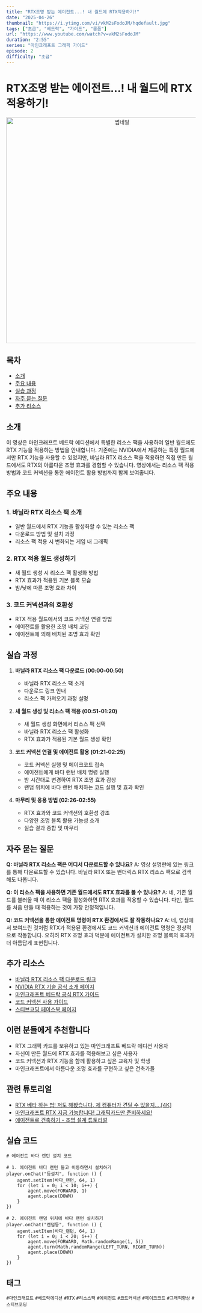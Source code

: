 ```yaml
---
title: "RTX조명 받는 에이전트...! 내 월드에 RTX적용하기!"
date: "2025-04-26"
thumbnail: "https://i.ytimg.com/vi/vkM2sFodoJM/hqdefault.jpg"
tags: ["초급", "베드락", "가이드", "롱폼"]
url: "https://www.youtube.com/watch?v=vkM2sFodoJM"
duration: "2:55"
series: "마인크래프트 그래픽 가이드"
episode: 2
difficulty: "초급"
---
```


# RTX조명 받는 에이전트...! 내 월드에 RTX적용하기!

<div align="center">
<img src="https://i.ytimg.com/vi/vkM2sFodoJM/hqdefault.jpg" alt="썸네일" width="600"/>
</div>

## 목차
- [소개](#소개)
- [주요 내용](#주요-내용)
- [실습 과정](#실습-과정)
- [자주 묻는 질문](#자주-묻는-질문)
- [추가 리소스](#추가-리소스)

## 소개
이 영상은 마인크래프트 베드락 에디션에서 특별한 리소스 팩을 사용하여 일반 월드에도 RTX 기능을 적용하는 방법을 안내합니다. 기존에는 NVIDIA에서 제공하는 특정 월드에서만 RTX 기능을 사용할 수 있었지만, 바닐라 RTX 리소스 팩을 적용하면 직접 만든 월드에서도 RTX의 아름다운 조명 효과를 경험할 수 있습니다. 영상에서는 리소스 팩 적용 방법과 코드 커넥션을 통한 에이전트 활용 방법까지 함께 보여줍니다.

## 주요 내용
### 1. 바닐라 RTX 리소스 팩 소개
- 일반 월드에서 RTX 기능을 활성화할 수 있는 리소스 팩
- 다운로드 방법 및 설치 과정
- 리소스 팩 적용 시 변화되는 게임 내 그래픽

### 2. RTX 적용 월드 생성하기
- 새 월드 생성 시 리소스 팩 활성화 방법
- RTX 효과가 적용된 기본 블록 모습
- 밤/낮에 따른 조명 효과 차이

### 3. 코드 커넥션과의 호환성
- RTX 적용 월드에서의 코드 커넥션 연결 방법
- 에이전트를 활용한 조명 배치 코딩
- 에이전트에 의해 배치된 조명 효과 확인

## 실습 과정
1. **바닐라 RTX 리소스 팩 다운로드 (00:00-00:50)**
   - 바닐라 RTX 리소스 팩 소개
   - 다운로드 링크 안내
   - 리소스 팩 가져오기 과정 설명

2. **새 월드 생성 및 리소스 팩 적용 (00:51-01:20)**
   - 새 월드 생성 화면에서 리소스 팩 선택
   - 바닐라 RTX 리소스 팩 활성화
   - RTX 효과가 적용된 기본 월드 생성 확인

3. **코드 커넥션 연결 및 에이전트 활용 (01:21-02:25)**
   - 코드 커넥션 실행 및 메이크코드 접속
   - 에이전트에게 바다 랜턴 배치 명령 실행
   - 밤 시간대로 변경하여 RTX 조명 효과 감상
   - 랜덤 위치에 바다 랜턴 배치하는 코드 실행 및 효과 확인

4. **마무리 및 응용 방법 (02:26-02:55)**
   - RTX 효과와 코드 커넥션의 호환성 강조
   - 다양한 조명 블록 활용 가능성 소개
   - 실습 결과 종합 및 마무리

## 자주 묻는 질문
**Q: 바닐라 RTX 리소스 팩은 어디서 다운로드할 수 있나요?**
A: 영상 설명란에 있는 링크를 통해 다운로드할 수 있습니다. 바닐라 RTX 또는 밴더릭스 RTX 리소스 팩으로 검색해도 나옵니다.

**Q: 이 리소스 팩을 사용하면 기존 월드에서도 RTX 효과를 볼 수 있나요?**
A: 네, 기존 월드를 불러올 때 이 리소스 팩을 활성화하면 RTX 효과를 적용할 수 있습니다. 다만, 월드를 처음 만들 때 적용하는 것이 가장 안정적입니다.

**Q: 코드 커넥션을 통한 에이전트 명령이 RTX 환경에서도 잘 작동하나요?**
A: 네, 영상에서 보여드린 것처럼 RTX가 적용된 환경에서도 코드 커넥션과 에이전트 명령은 정상적으로 작동합니다. 오히려 RTX 조명 효과 덕분에 에이전트가 설치한 조명 블록의 효과가 더 아름답게 표현됩니다.

## 추가 리소스
- [바닐라 RTX 리소스 팩 다운로드 링크](https://mcpedl.com/vanilla-rtx/)
- [NVIDIA RTX 기술 공식 소개 페이지](https://www.nvidia.com/en-us/geforce/technologies/ray-tracing/)
- [마인크래프트 베드락 공식 RTX 가이드](https://help.minecraft.net/hc/en-us/articles/360052137132-Minecraft-with-RTX-Technical-Introduction-)
- [코드 커넥션 사용 가이드](https://www.minecraft.net/en-us/article/how-use-code-connection)
- [스티브코딩 페이스북 페이지](https://www.facebook.com/stvcoding/)

## 이런 분들에게 추천합니다
- RTX 그래픽 카드를 보유하고 있는 마인크래프트 베드락 에디션 사용자
- 자신이 만든 월드에 RTX 효과를 적용해보고 싶은 사용자
- 코드 커넥션과 RTX 기능을 함께 활용하고 싶은 교육자 및 학생
- 마인크래프트에서 아름다운 조명 효과를 구현하고 싶은 건축가들

## 관련 튜토리얼
- [RTX 베타 하는 법! 저도 해봤습니다. 제 컴퓨터가 견딜 수 있을지....[4K]](https://www.youtube.com/watch?v=HI2F_BU4_pI)
- [마인크래프트 RTX 지금 가능합니다! 그래픽카드만 준비하세요!](https://www.youtube.com/watch?v=...)
- [에이전트로 건축하기 - 조명 설계 튜토리얼](https://www.youtube.com/watch?v=...)

## 실습 코드
```
# 에이전트 바다 랜턴 설치 코드

# 1. 에이전트 바다 랜턴 들고 이동하면서 설치하기
player.onChat("등설치", function () {
    agent.setItem(바다_랜턴, 64, 1)
    for (let i = 0; i < 10; i++) {
        agent.move(FORWARD, 1)
        agent.place(DOWN)
    }
})

# 2. 에이전트 랜덤 위치에 바다 랜턴 설치하기
player.onChat("랜덤등", function () {
    agent.setItem(바다_랜턴, 64, 1)
    for (let i = 0; i < 20; i++) {
        agent.move(FORWARD, Math.randomRange(1, 5))
        agent.turn(Math.randomRange(LEFT_TURN, RIGHT_TURN))
        agent.place(DOWN)
    }
})
```

## 태그
`#마인크래프트` `#베드락에디션` `#RTX` `#리소스팩` `#에이전트` `#코드커넥션` `#메이크코드` `#그래픽향상` `#스티브코딩`